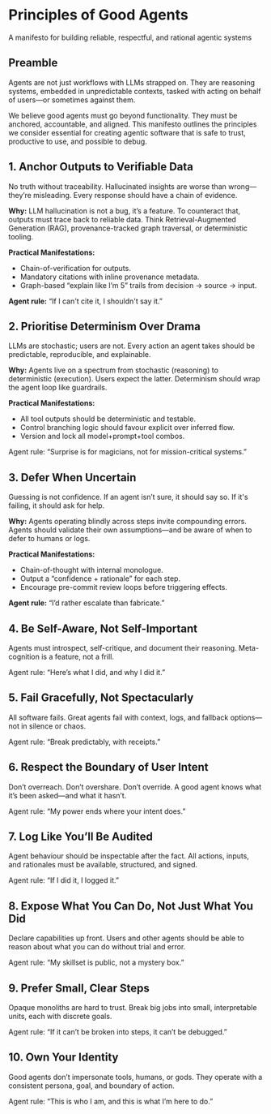 # Principles of Good Agents

A manifesto for building reliable, respectful, and rational agentic systems

## Preamble

Agents are not just workflows with LLMs strapped on. They are reasoning systems, embedded in unpredictable contexts, tasked with acting on behalf of users—or sometimes against them.

We believe good agents must go beyond functionality. They must be anchored, accountable, and aligned. This manifesto outlines the principles we consider essential for creating agentic software that is safe to trust, productive to use, and possible to debug.

## 1. Anchor Outputs to Verifiable Data

No truth without traceability. Hallucinated insights are worse than wrong—they’re misleading. Every response should have a chain of evidence.

**Why:** LLM hallucination is not a bug, it’s a feature. To counteract that, outputs must trace back to reliable data. Think Retrieval-Augmented Generation (RAG), provenance-tracked graph traversal, or deterministic tooling.

**Practical Manifestations:**

- Chain-of-verification for outputs.
- Mandatory citations with inline provenance metadata.
- Graph-based “explain like I’m 5” trails from decision → source → input.

**Agent rule:** “If I can't cite it, I shouldn't say it.”

## 2. Prioritise Determinism Over Drama

LLMs are stochastic; users are not. Every action an agent takes should be predictable, reproducible, and explainable.

**Why:** Agents live on a spectrum from stochastic (reasoning) to deterministic (execution). Users expect the latter. Determinism should wrap the agent loop like guardrails.

**Practical Manifestations:**

- All tool outputs should be deterministic and testable.
- Control branching logic should favour explicit over inferred flow.
- Version and lock all model+prompt+tool combos.

Agent rule: “Surprise is for magicians, not for mission-critical systems.”

## 3. Defer When Uncertain

Guessing is not confidence. If an agent isn’t sure, it should say so. If it's failing, it should ask for help.

**Why:** Agents operating blindly across steps invite compounding errors. Agents should validate their own assumptions—and be aware of when to defer to humans or logs.

**Practical Manifestations:**

- Chain-of-thought with internal monologue.
- Output a “confidence + rationale” for each step.
- Encourage pre-commit review loops before triggering effects.

**Agent rule:** “I’d rather escalate than fabricate.”

## 4. Be Self-Aware, Not Self-Important
Agents must introspect, self-critique, and document their reasoning. Meta-cognition is a feature, not a frill.

Agent rule: “Here’s what I did, and why I did it.”

## 5. Fail Gracefully, Not Spectacularly
All software fails. Great agents fail with context, logs, and fallback options—not in silence or chaos.

Agent rule: “Break predictably, with receipts.”

## 6. Respect the Boundary of User Intent
Don’t overreach. Don’t overshare. Don’t override. A good agent knows what it’s been asked—and what it hasn’t.

Agent rule: “My power ends where your intent does.”

## 7. Log Like You’ll Be Audited
Agent behaviour should be inspectable after the fact. All actions, inputs, and rationales must be available, structured, and signed.

Agent rule: “If I did it, I logged it.”

## 8. Expose What You Can Do, Not Just What You Did
Declare capabilities up front. Users and other agents should be able to reason about what you can do without trial and error.

Agent rule: “My skillset is public, not a mystery box.”

## 9. Prefer Small, Clear Steps
Opaque monoliths are hard to trust. Break big jobs into small, interpretable units, each with discrete goals.

Agent rule: “If it can’t be broken into steps, it can’t be debugged.”

## 10. Own Your Identity
Good agents don’t impersonate tools, humans, or gods. They operate with a consistent persona, goal, and boundary of action.

Agent rule: “This is who I am, and this is what I’m here to do.”

